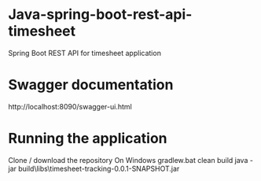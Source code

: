 # Java-spring-boot-rest-api-timesheet
Spring Boot REST API for timesheet application 

# Swagger documentation
http://localhost:8090/swagger-ui.html

# Running the application
Clone / download the repository
On Windows
gradlew.bat clean build
java -jar build\libs\timesheet-tracking-0.0.1-SNAPSHOT.jar
